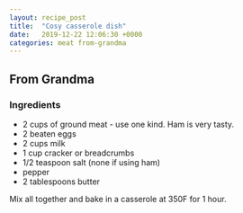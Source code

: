 ```yaml
---
layout: recipe_post
title:  "Cosy casserole dish"
date:   2019-12-22 12:06:30 +0000
categories: meat from-grandma
---
```


## From Grandma
### Ingredients
* 2 cups of ground meat - use one kind. Ham is very tasty. 
* 2 beaten eggs
* 2 cups milk
* 1 cup cracker or breadcrumbs
* 1/2 teaspoon salt (none if using ham)
* pepper
* 2 tablespoons butter


Mix all together and bake in a casserole at 350F for 1 hour.
